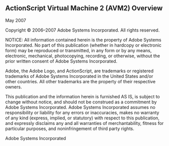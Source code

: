 ## ActionScript Virtual Machine 2 (AVM2) Overview

May 2007


Copyright © 2006–2007 Adobe Systems Incorporated. All rights reserved.

NOTICE: All information contained herein is the property of Adobe Systems Incorporated. No part of this publication (whether in hardcopy or electronic form) may be reproduced or transmitted, in any form or by any means, electronic, mechanical, photocopying, recording, or otherwise, without the prior written consent of Adobe Systems Incorporated.

Adobe, the Adobe Logo, and ActionScript, are trademarks or registered trademarks of Adobe Systems Incorporated in the United States and/or other countries. All other trademarks are the property of their respective owners.

This publication and the information herein is furnished AS IS, is subject to change without notice, and should not be construed as a commitment by Adobe Systems Incorporated. Adobe Systems Incorporated assumes no responsibility or liability for any errors or inaccuracies, makes no warranty of any kind (express, implied, or statutory) with respect to this publication, and expressly disclaims any and all warranties of merchantability, fitness for particular purposes, and noninfringement of third party rights.

Adobe Systems Incorporated
